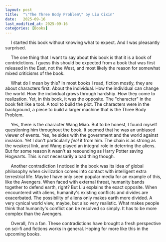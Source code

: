 ```yaml
---
layout: post
title:  "\"The Three Body Problem\" by Liu Cixin"
date:   2025-09-16
last_modified_at: 2025-09-16
categories: [Books]
---
```


&emsp; I started this book without knowing what to expect. And I was pleasantly surprised.

&emsp; The one thing that I want to say about this book is that it is a book of contridictions. I guess this should be expected from a book that was first released in the East, not the West, and most likely the reason for somewhat mixed criticisms of the book.

&emsp; What do I mean by this? In most books I read, fiction mostly, they are about characters first. About the individual. How the individual can change the world. How the individual grows through hardship. How they come to realization. Yet, in this book, it was the opposite. The "character" in the book felt like a tool. A tool to build the plot. The characters were in the background, a piece to build a larger machine that is the Three Body Problem. 

&emsp; Yes, there is the character Wang Miao. But to be honest, I found myself questioning him throughout the book. It seemed that he was an unbiased viewer of events. Yes, he sides with the government and the world against invasion. Yet I don't particularly *feel* it from him. The chain is as strong as the weakest link, and Wang played an integral role in deterring the aliens. But for some reason it wasn't as resounding as Harry Potter saving Hogwarts. This is not necessarily a bad thing though. 

&emsp; Another contradiction I noticed in the book was its idea of global philosophy when civilization comes into contact with intelligent extra terrestrial life. Maybe I have only seen popular media for an example of this, like the Avengers. When faced with external threat, humanity bands together to defend earth, right? But Liu explains the exact opposite. When encountered with aliens, humanity's existing conflicts and divides are exacerbated. The possibility of aliens only makes earth more divided. A very cynical world view, maybe, but also very realistic. What makes people think that humanity's conflict can be resolved so simply. It has to be more complex than the Avengers.

&emsp; Overall, I'm a fan. These contradictions have brought a fresh perspective on sci-fi and fictions works in general. Hoping for more like this in the upcoming books.